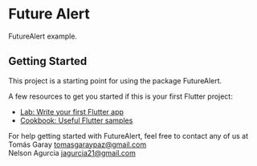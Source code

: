 # Future Alert

FutureAlert example.

## Getting Started

This project is a starting point for using the package FutureAlert.

A few resources to get you started if this is your first Flutter project:

- [Lab: Write your first Flutter app](https://flutter.dev/docs/get-started/codelab)
- [Cookbook: Useful Flutter samples](https://flutter.dev/docs/cookbook)

For help getting started with FutureAlert, feel free to contact any of us at\
Tomás Garay <tomasgaraypaz@gmail.com>\
Nelson Agurcia <jagurcia21@gmail.com>
